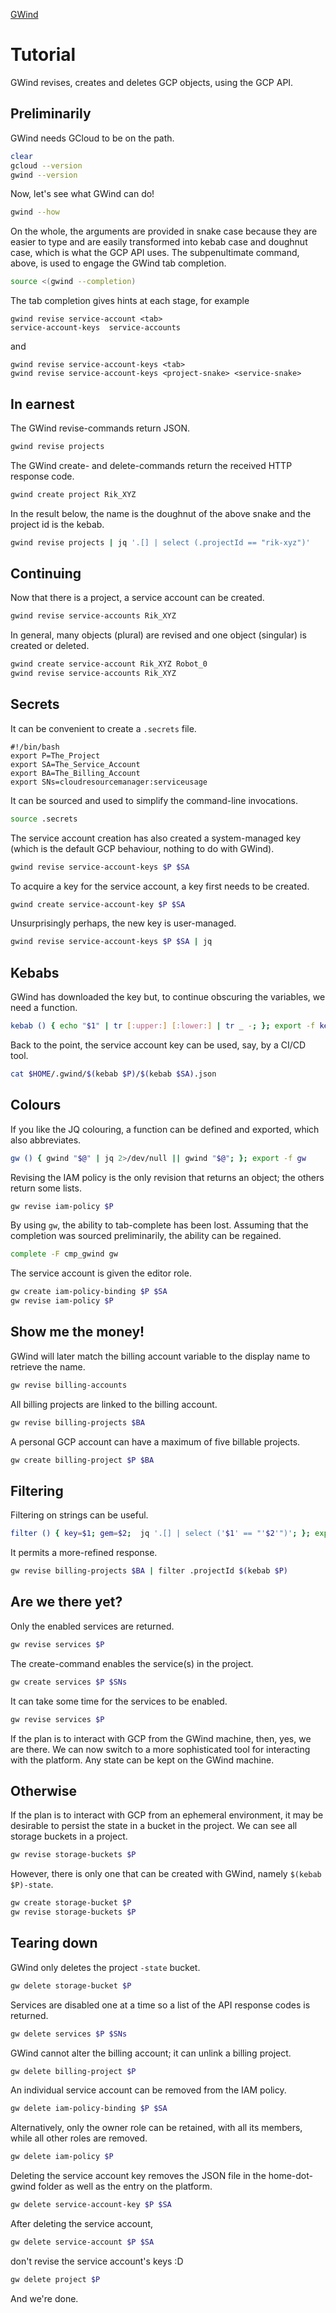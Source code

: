 [GWind](readMe.md)



# Tutorial
GWind revises, creates and deletes GCP objects, using the GCP API.


## Preliminarily
GWind needs GCloud to be on the path.
```bash
clear
gcloud --version
gwind --version
```
Now, let's see what GWind can do!
```bash
gwind --how
```
On the whole, the arguments are provided in snake case because they are easier to type and are easily transformed into kebab case and doughnut case, which is what the GCP API uses.  The subpenultimate command, above, is used to engage the GWind tab completion.
```bash
source <(gwind --completion)
```
The tab completion gives hints at each stage, for example
```
gwind revise service-account <tab>
service-account-keys  service-accounts 
```
and
```
gwind revise service-account-keys <tab>
gwind revise service-account-keys <project-snake> <service-snake>
```


## In earnest
The GWind revise-commands return JSON.
```bash
gwind revise projects
```
The GWind create- and delete-commands return the received HTTP response code.
```bash
gwind create project Rik_XYZ
```
In the result below, the name is the doughnut of the above snake and the project id is the kebab.
```bash
gwind revise projects | jq '.[] | select (.projectId == "rik-xyz")'
```


## Continuing
Now that there is a project, a service account can be created.
```bash
gwind revise service-accounts Rik_XYZ
```
In general, many objects (plural) are revised and one object (singular) is created or deleted.
```bash
gwind create service-account Rik_XYZ Robot_0
gwind revise service-accounts Rik_XYZ
```


## Secrets
It can be convenient to create a `.secrets` file.
```
#!/bin/bash
export P=The_Project
export SA=The_Service_Account
export BA=The_Billing_Account
export SNs=cloudresourcemanager:serviceusage
```
It can be sourced and used to simplify the command-line invocations.
```bash
source .secrets
```
The service account creation has also created a system-managed key (which is the default GCP behaviour, nothing to do with GWind).
```bash
gwind revise service-account-keys $P $SA
```
To acquire a key for the service account, a key first needs to be created.
```bash
gwind create service-account-key $P $SA
```
Unsurprisingly perhaps, the new key is user-managed.
```bash
gwind revise service-account-keys $P $SA | jq
```


## Kebabs
GWind has downloaded the key but, to continue obscuring the variables, we need a function.
```bash
kebab () { echo "$1" | tr [:upper:] [:lower:] | tr _ -; }; export -f kebab
```
Back to the point, the service account key can be used, say, by a CI/CD tool.
```bash
cat $HOME/.gwind/$(kebab $P)/$(kebab $SA).json
```


## Colours
If you like the JQ colouring, a function can be defined and exported, which also abbreviates.
```bash
gw () { gwind "$@" | jq 2>/dev/null || gwind "$@"; }; export -f gw
```
Revising the IAM policy is the only revision that returns an object; the others return some lists.
```bash
gw revise iam-policy $P
```
By using `gw`, the ability to tab-complete has been lost.  Assuming that the completion was sourced preliminarily, the ability can be regained.
```bash
complete -F cmp_gwind gw
```
The service account is given the editor role.
```bash
gw create iam-policy-binding $P $SA
gw revise iam-policy $P
```


## Show me the money!
GWind will later match the billing account variable to the display name to retrieve the name.
```bash
gw revise billing-accounts
```
All billing projects are linked to the billing account.
```bash
gw revise billing-projects $BA
```
A personal GCP account can have a maximum of five billable projects.
```bash
gw create billing-project $P $BA
```


## Filtering
Filtering on strings can be useful.
```bash
filter () { key=$1; gem=$2;  jq '.[] | select ('$1' == "'$2'")'; }; export -f filter
```
It permits a more-refined response.
```bash
gw revise billing-projects $BA | filter .projectId $(kebab $P)
```

##  Are we there yet?
Only the enabled services are returned.
```bash
gw revise services $P
```
The create-command enables the service(s) in the project.
```bash
gw create services $P $SNs
```
It can take some time for the services to be enabled.
```bash
gw revise services $P
```
If the plan is to interact with GCP from the GWind machine, then, yes, we are there.  We can now switch to a more sophisticated tool for interacting with the platform.  Any state can be kept on the GWind machine.

## Otherwise
If the plan is to interact with GCP from an ephemeral environment, it may be desirable to persist the state in a bucket in the project.  We can see all storage buckets in a project.
```bash
gw revise storage-buckets $P
```
However, there is only one that can be created with GWind, namely `$(kebab $P)-state`.
```bash
gw create storage-bucket $P
gw revise storage-buckets $P
```


## Tearing down
GWind only deletes the project `-state` bucket.
```bash
gw delete storage-bucket $P
```
Services are disabled one at a time so a list of the API response codes is returned.
```bash
gw delete services $P $SNs
```
GWind cannot alter the billing account; it can unlink a billing project.
```bash
gw delete billing-project $P
```
An individual service account can be removed from the IAM policy. 
```bash
gw delete iam-policy-binding $P $SA
```
Alternatively, only the owner role can be retained, with all its members, while all other roles are removed.
```bash
gw delete iam-policy $P
```
Deleting the service account key removes the JSON file in the home-dot-gwind folder as well as the entry on the platform.
```bash
gw delete service-account-key $P $SA
```
After deleting the service account,
```bash
gw delete service-account $P $SA
```
don't revise the service account's keys :D
```bash
gw delete project $P
```
And we're done.
